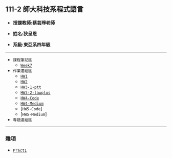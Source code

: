 # 
## 111-2 師大科技系程式語言

+ **授課教師:蔡芸琤老師**

+ **姓名:狄呈恩** 

+ **系級:東亞系四年級**
---
+ `課程筆記區`
  + [`Week7`](https://github.com/AlexTeki/PL/blob/main/Notes/Week%207.text)
+ `作業連結區`
  + [`HW1`](https://github.com/AlexTeki/PL/blob/main/HW1/HW1.ipynb)
  + [`HW2`](https://github.com/AlexTeki/PL/blob/main/HW2/HW2.ipynb)
  + [`HW3-1-ptt`](https://github.com/AlexTeki/PL/blob/main/HW3/HW3.ipynb)
  + [`HW3-2-lawplus`](https://github.com/AlexTeki/PL/blob/main/HW3/lawplus%E7%B7%B4%E7%BF%92.ipynb)
  + [`HW4-Code`](https://github.com/AlexTeki/PL/blob/main/HW4/HW4.ipynb)
  + [`HW4-Medium`](https://medium.com/@alex900326/%E6%96%87%E5%AD%97%E8%A6%96%E8%A6%BA%E5%8C%96-%E6%A1%83%E5%9C%92%E5%B8%82%E5%85%A7%E5%8F%A4%E8%B9%9F%E6%96%87%E5%AD%97%E9%9B%B2-20b91253470b)
  + [`HW5-Code`]
  + [`HW5-Medium`]
+ `專題連結區`
---
### 雜項
  + [`Pract1`](https://github.com/AlexTeki/PL/blob/main/HW3/nogi4th.ipynb)
